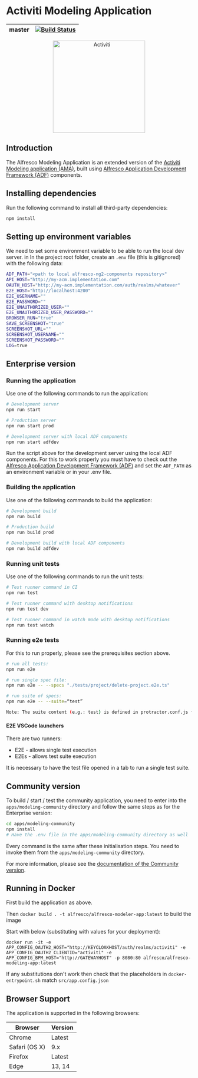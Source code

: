 # Activiti Modeling Application

| master | [![Build Status](https://travis-ci.org/Activiti/activiti-modeling-app.svg?branch=master)](https://travis-ci.org/Activiti/activiti-modeling-app) |
| - | - |

<p align="center">
    <img title="Activiti" width="250px" src="activiti.png" alt="Activiti">
</p>

## Introduction

The Alfresco Modeling Application is an extended version of the [Activiti Modeling application  (AMA)](https://github.com/Activiti/activiti-modeling-app), built using
[Alfresco Application Development Framework (ADF)](https://github.com/Alfresco/alfresco-ng2-components) components.

## Installing dependencies

Run the following command to install all third-party dependencies:

```bash
npm install
```

## Setting up environment variables

We need to set some environment variable to be able to run the local dev server. in In the project root folder, create an `.env` file (this is gitignored) with the following data:

```bash
ADF_PATH="<path to local alfresco-ng2-components repository>"
API_HOST="http://my-acm.implementation.com"
OAUTH_HOST="http://my-acm.implementation.com/auth/realms/whatever"
E2E_HOST="http://localhost:4200"
E2E_USERNAME=""
E2E_PASSWORD=""
E2E_UNAUTHORIZED_USER=""
E2E_UNAUTHORIZED_USER_PASSWORD=""
BROWSER_RUN="true"
SAVE_SCREENSHOT="true"
SCREENSHOT_URL=""
SCREENSHOT_USERNAME=""
SCREENSHOT_PASSWORD=""
LOG=true
```

## Enterprise version

### Running the application

Use one of the following commands to run the application:

```bash
# Development server
npm run start

# Production server
npm run start prod

# Development server with local ADF components
npm run start adfdev
```

Run the script above for the development server using the local ADF components. For this to work properly you must have to check out the [Alfresco Application Development Framework (ADF)](https://github.com/Alfresco/alfresco-ng2-components) and set the `ADF_PATH` as an environment variable or in your .env file.

### Building the application

Use one of the following commands to build the application:

```bash
# Development build
npm run build

# Production build
npm run build prod

# Development build with local ADF components
npm run build adfdev
```

### Running unit tests

Use one of the following commands to run the unit tests:

```bash
# Test runner command in CI
npm run test

# Test runner command with desktop notifications
npm run test dev

# Test runner command in watch mode with desktop notifications
npm run test watch
```

### Running e2e tests

For this to run properly, please see the prerequisites section above.

```bash
# run all tests:
npm run e2e

# run single spec file:
npm run e2e -- --specs "./tests/project/delete-project.e2e.ts"

# run suite of specs:
npm run e2e -- --suite=“test”

Note: The suite content (e.g.: test) is defined in protractor.conf.js file.
```

#### E2E VSCode launchers

There are two runners:
- E2E - allows single test execution
- E2Es - allows test suite execution

It is necessary to have the test file opened in a tab to run a single test suite.

## Community version

To build / start / test the community application, you need to enter into the `apps/modeling-community` directory and follow the same steps as for the Enterprise version:

```bash
cd apps/modeling-community
npm install
# Have the .env file in the apps/modeling-community directory as well
```

Every command is the same after these initialisation steps. 
You need to invoke them from the `apps/modeling-community` directory.

For more information, please see the [documentation of the Community version](./apps/modeling-community/README.md).

## Running in Docker

First build the application as above.

Then `docker build . -t alfresco/alfresco-modeler-app:latest` to build the image

Start with below (substituting with values for your deployment):

`docker run -it -e APP_CONFIG_OAUTH2_HOST="http://KEYCLOAKHOST/auth/realms/activiti" -e APP_CONFIG_OAUTH2_CLIENTID="activiti" -e APP_CONFIG_BPM_HOST="http://GATEWAYHOST" -p 8080:80 alfresco/alfresco-modeling-app:latest`

If any substitutions don't work then check that the placeholders in `docker-entrypoint.sh` match `src/app.config.json`

## Browser Support

The application is supported in the following browsers:

| **Browser**   | **Version** |
| ------------- | ----------- |
| Chrome        | Latest      |
| Safari (OS X) | 9.x         |
| Firefox       | Latest      |
| Edge          | 13, 14      |
